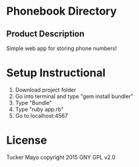 Phonebook Directory
===================

Product Description
-------------------

Simple web app for storing phone numbers!

Setup Instructional
===================
1. Download project folder
2. Go into terminal and type "gem install bundler"
3. Type "Bundle"
4. Type "ruby app.rb"
5. Go to localhost:4567

License
=======
Tucker Mayo copyright 2015 GNY GPL v2.0
